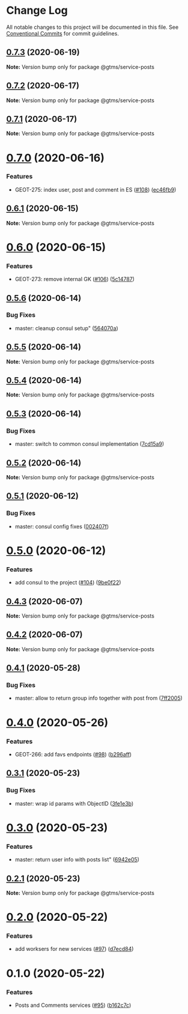 # Change Log

All notable changes to this project will be documented in this file.
See [Conventional Commits](https://conventionalcommits.org) for commit guidelines.

## [0.7.3](https://github.com/mariusz-kabala/gtms-backend/compare/@gtms/service-posts@0.7.2...@gtms/service-posts@0.7.3) (2020-06-19)

**Note:** Version bump only for package @gtms/service-posts





## [0.7.2](https://github.com/mariusz-kabala/gtms-backend/compare/@gtms/service-posts@0.7.1...@gtms/service-posts@0.7.2) (2020-06-17)

**Note:** Version bump only for package @gtms/service-posts





## [0.7.1](https://github.com/mariusz-kabala/gtms-backend/compare/@gtms/service-posts@0.7.0...@gtms/service-posts@0.7.1) (2020-06-17)

**Note:** Version bump only for package @gtms/service-posts





# [0.7.0](https://github.com/mariusz-kabala/gtms-backend/compare/@gtms/service-posts@0.6.1...@gtms/service-posts@0.7.0) (2020-06-16)


### Features

* GEOT-275: index user, post and comment in ES ([#108](https://github.com/mariusz-kabala/gtms-backend/issues/108)) ([ec46fb9](https://github.com/mariusz-kabala/gtms-backend/commit/ec46fb9461b64cb9c5b6c973d630c89dfac86800))





## [0.6.1](https://github.com/mariusz-kabala/gtms-backend/compare/@gtms/service-posts@0.6.0...@gtms/service-posts@0.6.1) (2020-06-15)

**Note:** Version bump only for package @gtms/service-posts





# [0.6.0](https://github.com/mariusz-kabala/gtms-backend/compare/@gtms/service-posts@0.5.6...@gtms/service-posts@0.6.0) (2020-06-15)


### Features

* GEOT-273: remove internal GK ([#106](https://github.com/mariusz-kabala/gtms-backend/issues/106)) ([5c14787](https://github.com/mariusz-kabala/gtms-backend/commit/5c14787a2e6bcf98ffef77bbc4315d14c577b082))





## [0.5.6](https://github.com/mariusz-kabala/gtms-backend/compare/@gtms/service-posts@0.5.5...@gtms/service-posts@0.5.6) (2020-06-14)


### Bug Fixes

* master: cleanup consul setup" ([564070a](https://github.com/mariusz-kabala/gtms-backend/commit/564070ac934e28e19f7b95348144e26272d71911))





## [0.5.5](https://github.com/mariusz-kabala/gtms-backend/compare/@gtms/service-posts@0.5.4...@gtms/service-posts@0.5.5) (2020-06-14)

**Note:** Version bump only for package @gtms/service-posts





## [0.5.4](https://github.com/mariusz-kabala/gtms-backend/compare/@gtms/service-posts@0.5.3...@gtms/service-posts@0.5.4) (2020-06-14)

**Note:** Version bump only for package @gtms/service-posts





## [0.5.3](https://github.com/mariusz-kabala/gtms-backend/compare/@gtms/service-posts@0.5.2...@gtms/service-posts@0.5.3) (2020-06-14)


### Bug Fixes

* master: switch to common consul implementation ([7cd15a9](https://github.com/mariusz-kabala/gtms-backend/commit/7cd15a9199193ab97405e1def0e625d47baae7a8))





## [0.5.2](https://github.com/mariusz-kabala/gtms-backend/compare/@gtms/service-posts@0.5.1...@gtms/service-posts@0.5.2) (2020-06-14)

**Note:** Version bump only for package @gtms/service-posts





## [0.5.1](https://github.com/mariusz-kabala/gtms-backend/compare/@gtms/service-posts@0.5.0...@gtms/service-posts@0.5.1) (2020-06-12)


### Bug Fixes

* master: consul config fixes ([002407f](https://github.com/mariusz-kabala/gtms-backend/commit/002407f65f476e4b2d452dc68291cad426aa866d))





# [0.5.0](https://github.com/mariusz-kabala/gtms-backend/compare/@gtms/service-posts@0.4.3...@gtms/service-posts@0.5.0) (2020-06-12)


### Features

* add consul to the project ([#104](https://github.com/mariusz-kabala/gtms-backend/issues/104)) ([9be0f22](https://github.com/mariusz-kabala/gtms-backend/commit/9be0f22bae6edcf4a605b8bfe40f9ac9078b289d))





## [0.4.3](https://github.com/mariusz-kabala/gtms-backend/compare/@gtms/service-posts@0.4.2...@gtms/service-posts@0.4.3) (2020-06-07)

**Note:** Version bump only for package @gtms/service-posts





## [0.4.2](https://github.com/mariusz-kabala/gtms-backend/compare/@gtms/service-posts@0.4.1...@gtms/service-posts@0.4.2) (2020-06-07)

**Note:** Version bump only for package @gtms/service-posts





## [0.4.1](https://github.com/mariusz-kabala/gtms-backend/compare/@gtms/service-posts@0.4.0...@gtms/service-posts@0.4.1) (2020-05-28)


### Bug Fixes

* master: allow to return group info together with post from ([7ff2005](https://github.com/mariusz-kabala/gtms-backend/commit/7ff200541dcf4c820cab25d6433a7dce6d61730f))





# [0.4.0](https://github.com/mariusz-kabala/gtms-backend/compare/@gtms/service-posts@0.3.1...@gtms/service-posts@0.4.0) (2020-05-26)


### Features

* GEOT-266: add favs endpoints ([#98](https://github.com/mariusz-kabala/gtms-backend/issues/98)) ([b296aff](https://github.com/mariusz-kabala/gtms-backend/commit/b296aff2f4b87ad9a590b14975424930fd22292f))





## [0.3.1](https://github.com/mariusz-kabala/gtms-backend/compare/@gtms/service-posts@0.3.0...@gtms/service-posts@0.3.1) (2020-05-23)


### Bug Fixes

* master: wrap id params with ObjectID ([3fe1e3b](https://github.com/mariusz-kabala/gtms-backend/commit/3fe1e3bfc35e4db086e97da229d354a6e69b1d39))





# [0.3.0](https://github.com/mariusz-kabala/gtms-backend/compare/@gtms/service-posts@0.2.1...@gtms/service-posts@0.3.0) (2020-05-23)


### Features

* master: return user info with posts list" ([6942e05](https://github.com/mariusz-kabala/gtms-backend/commit/6942e057b50bd4a6bbd4c0f35418490259f5f3e6))





## [0.2.1](https://github.com/mariusz-kabala/gtms-backend/compare/@gtms/service-posts@0.2.0...@gtms/service-posts@0.2.1) (2020-05-23)

**Note:** Version bump only for package @gtms/service-posts





# [0.2.0](https://github.com/mariusz-kabala/gtms-backend/compare/@gtms/service-posts@0.1.0...@gtms/service-posts@0.2.0) (2020-05-22)


### Features

* add worksers for new services ([#97](https://github.com/mariusz-kabala/gtms-backend/issues/97)) ([d7ecd84](https://github.com/mariusz-kabala/gtms-backend/commit/d7ecd845e23fa68d7d40b9f5b2d436e111184457))





# 0.1.0 (2020-05-22)


### Features

* Posts and Comments services ([#95](https://github.com/mariusz-kabala/gtms-backend/issues/95)) ([b162c7c](https://github.com/mariusz-kabala/gtms-backend/commit/b162c7caf75b61168143a5f10e491be88349d69d))
